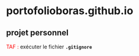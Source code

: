 # portofolioboras.github.io

## projet personnel

<span style='color:red'>TAF :</span> exécuter le fichier **`.gitignore`**
